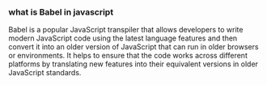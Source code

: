 ### what is Babel in javascript 
Babel is a popular JavaScript transpiler that allows developers to write modern JavaScript code using the latest language features and then convert it into an older version of JavaScript that can run in older browsers or environments. It helps to ensure that the code works across different platforms by translating new features into their equivalent versions in older JavaScript standards.
